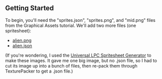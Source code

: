 ## Getting Started

To begin, you'll need the "sprites.json", "sprites.png", and "mid.png" files from the Graphical Assets tutorial.  We'll add two more files (one spritesheet):

- [alien.png](animations/alien.png)
- [alien.json](animations/alien.json)

(If you're wondering, I used the [Universal LPC Spritesheet
Generator](https://sanderfrenken.github.io/Universal-LPC-Spritesheet-Character-Generator/)
to make these images.  It gave me one big image, but no .json file, so I had to
cut its image up into a bunch of files, then re-pack them through TexturePacker
to get a .json file.)

